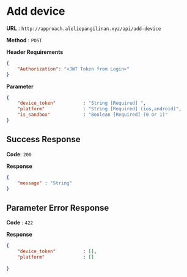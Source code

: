 # Add device

**URL** : `http://approach.aleliepangilinan.xyz/api/add-device`

**Method** : `POST`

**Header Requirements**
```json
{
    "Authorization": "<JWT Token from Login>"
}
```

**Parameter**
```json
{
    "device_token"          : "String [Required] ",
    "platform"              : "String [Required] (ios,android)",
    "is_sandbox"            : "Boolean [Required] (0 or 1)"
}
```

## Success Response
**Code**: `200`

**Response**
```json
{
    "message" : "String"
}
```

## Parameter Error Response
**Code** : `422`

**Response**
```json
{
    "device_token"          : [],
    "platform"              : []
  
}
```
